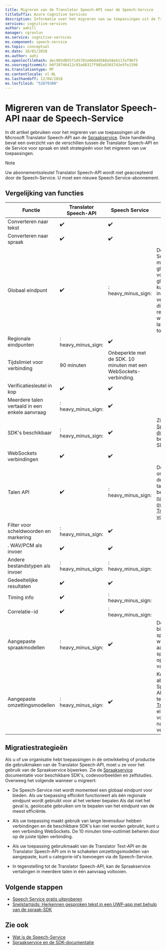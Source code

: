 ```yaml
---
title: Migreren van de Translator Speech-API naar de Speech-Service
titleSuffix: Azure Cognitive Services
description: Informatie over het migreren van uw toepassingen uit de Translator Speech-API met de spraak-Service.
services: cognitive-services
author: aahill
manager: cgronlun
ms.service: cognitive-services
ms.component: speech-service
ms.topic: conceptual
ms.date: 10/01/2018
ms.author: aahi
ms.openlocfilehash: dec903d8557145701e06ddd588a58eb11fef96f5
ms.sourcegitcommit: b0f39746412c93a48317f985a8365743e5fe1596
ms.translationtype: MT
ms.contentlocale: nl-NL
ms.lasthandoff: 12/04/2018
ms.locfileid: "52879300"
---
```

# <a name="migrate-from-the-translator-speech-api-to-the-speech-service"></a>Migreren van de Translator Speech-API naar de Speech-Service

In dit artikel gebruiken voor het migreren van uw toepassingen uit de Microsoft Translator Speech-API aan de [Spraakservice](index.yml). Deze handleiding bevat een overzicht van de verschillen tussen de Translator Speech-API en de Service voor spraak en stelt strategieën voor het migreren van uw toepassingen.

> [!NOTE]
> Uw abonnementssleutel Translator Speech-API wordt niet geaccepteerd door de Speech-Service. U moet een nieuwe Speech Service-abonnement.

## <a name="comparison-of-features"></a>Vergelijking van functies

| Functie                                           | Translator Speech-API                                  | Speech Service | Details                                                                                                                                                                                                                                                                            |
|---------------------------------------------------|-----------------------------------------------------------------|------------------------------------|------------------------------------------------------------------------------------------------------------------------------------------------------------------------------------------------------------------------------------------------------------------------------------|
| Converteren naar tekst                               | :heavy_check_mark:                                              | :heavy_check_mark:                 |                                                                                                                                                                                                                                                                                    |
| Converteren naar spraak                             | :heavy_check_mark:                                              | :heavy_check_mark:                 |                                                                                                                                                                                                                                                                                    |
| Globaal eindpunt                                   | :heavy_check_mark:                                              | : heavy_minus_sign:                 | De Speech-Service niet wordt momenteel een globaal eindpunt voor bieden. Een globaal eindpunt kunt automatisch instellen dat verkeer naar het dichtstbijzijnde regionale eindpunt, waardoor de latentie in uw toepassing.                                                    |
| Regionale eindpunten                                | : heavy_minus_sign:                                              | :heavy_check_mark:                 |                                                                                                                                                                                                                                                                                    |
| Tijdslimiet voor verbinding                             | 90 minuten                                               | Onbeperkte met de SDK. 10 minuten met een WebSockets-verbinding.                                                                                                                                                                                                                                                                                   |
| Verificatiesleutel in kop                                | :heavy_check_mark:                                              | :heavy_check_mark:                 |                                                                                                                                                                                                                                                                                    |
| Meerdere talen vertaald in een enkele aanvraag | : heavy_minus_sign:                                              | :heavy_check_mark:                 |                                                                                                                                                                                                                                                                                    |
| SDK's beschikbaar                                    | : heavy_minus_sign:                                              | :heavy_check_mark:                 | Zie de [Spraakservice documentatie](index.yml) voor beschikbare SDK's.                                                                                                                                                    |
| WebSockets verbindingen                             | :heavy_check_mark:                                              | :heavy_check_mark:                 |                                                                                                                                                                                                                                                                                    |
| Talen API                                     | :heavy_check_mark:                                              | : heavy_minus_sign:                 | De spraak-Service ondersteunt de dezelfde reeks talen die worden beschreven in de [naslaginformatie over de talen van Translator-API voor](../translator-speech/languages-reference.md) artikel. |
| Filter voor scheldwoorden en markering                       | : heavy_minus_sign:                                              | :heavy_check_mark:                 |                                                                                                                                                                                                                                                                                    |
| . WAV/PCM als invoer                                 | :heavy_check_mark:                                              | :heavy_check_mark:                 |                                                                                                                                                                                                                                                                                    |
| Andere bestandstypen als invoer                         | : heavy_minus_sign:                                              | : heavy_minus_sign:                 |                                                                                                                                                                                                                                                                                    |
| Gedeeltelijke resultaten                                   | :heavy_check_mark:                                              | :heavy_check_mark:                 |                                                                                                                                                                                                                                                                                    |
| Timing info                                       | :heavy_check_mark:                                              | : heavy_minus_sign:                 |                                                                                                                                                                 |
| Correlatie-id                                    | :heavy_check_mark:                                              | : heavy_minus_sign:                 |                                                                                                                                                                                                                                                                                    |
| Aangepaste spraakmodellen                              | : heavy_minus_sign:                                              | :heavy_check_mark:                 | De spraak-Service biedt aangepaste spraakmodellen waarmee u kunt aanpassen spraakherkennings op het vocabulaire van uw organisatie.                                                                                                                                           |
| Aangepaste omzettingsmodellen                         | : heavy_minus_sign:                                              | :heavy_check_mark:                 | Kunt u zich abonneert op de Spraakomzettings-API van Microsoft tekst [aangepaste Translator](https://www.microsoft.com/translator/business/customization/) met uw eigen gegevens voor nauwkeurigere vertalingen.                                                 |

## <a name="migration-strategies"></a>Migratiestrategieën

Als u of uw organisatie hebt toepassingen in de ontwikkeling of productie die gebruikmaken van de Translator Speech-API, moet u ze voor het gebruik van de Spraakservice bijwerken. Zie de [Spraakservice](index.yml) documentatie voor beschikbare SDK's, codevoorbeelden en zelfstudies. Overweeg het volgende wanneer u migreert:

* De Speech-Service niet wordt momenteel een globaal eindpunt voor bieden. Als uw toepassing efficiënt functioneert als één regionale eindpunt wordt gebruikt voor al het verkeer bepalen Als dat niet het geval is, geolocatie gebruiken om te bepalen van het eindpunt van de meest efficiënte.

* Als uw toepassing maakt gebruik van lange levensduur hebben verbindingen en de beschikbare SDK's kan niet worden gebruikt, kunt u een verbinding WebSockets. De 10 minuten time-outlimiet beheren door op de juiste tijden verbinding.

* Als uw toepassing gebruikmaakt van de Translator Text-API en de Translator Speech-API om in te schakelen omzettingsmodellen van aangepaste, kunt u categorie-id's toevoegen via de Speech-Service.

* In tegenstelling tot de Translator Speech-API, kan de Spraakservice vertalingen in meerdere talen in één aanvraag voltooien.

## <a name="next-steps"></a>Volgende stappen

* [Speech Service gratis uitproberen](get-started.md)
* [Snelstartgids: Herkennen gesproken tekst in een UWP-app met behulp van de spraak-SDK](quickstart-csharp-uwp.md)

## <a name="see-also"></a>Zie ook

* [Wat is de Speech-Service](overview.md)
* [Spraakservice en de SDK-documentatie](https://docs.microsoft.com/azure/cognitive-services/speech-service/speech-devices-sdk-qsg)
